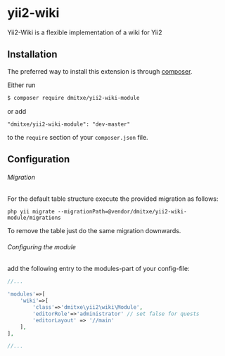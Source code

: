 # yii2-wiki
Yii2-Wiki is a flexible implementation of a wiki for Yii2

## Installation
The preferred way to install this extension is through [composer](http://getcomposer.org/download/).

Either run

```bash
$ composer require dmitxe/yii2-wiki-module
```

or add

```
"dmitxe/yii2-wiki-module": "dev-master"
```

to the `require` section of your `composer.json` file.


## Configuration

###### Migration
For the default table structure execute the provided migration as follows:

	php yii migrate --migrationPath=@vendor/dmitxe/yii2-wiki-module/migrations

To remove the table just do the same migration downwards.

###### Configuring the module
add the following entry to the modules-part of your config-file:

```php
//...

'modules'=>[
	'wiki'=>[
		'class'=>'dmitxe\yii2\wiki\Module',
		'editorRole'=>'administrator' // set false for quests
		'editorLayout' => '//main' 
	],
],

//...
```

